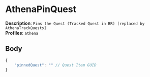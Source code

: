 # AthenaPinQuest

**Description**: `Pins the Quest (Tracked Quest in BR) [replaced by AthenaTrackQuests]` \
**Profiles**: `athena`

## Body

```js
{
    "pinnedQuest": "" // Quest Item GUID
}
```
